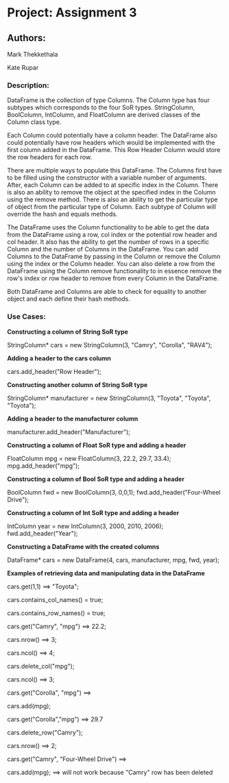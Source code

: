 # Project: Assignment 3 #

## Authors: ##

Mark Thekkethala 

Kate Rupar

### Description: ###

DataFrame is the collection of type Columns.
The Column type has four subtypes which corresponds
to the four SoR types. StringColumn, BoolColumn,
IntColumn, and FloatColumn are derived classes 
of the Column class type. 

Each Column could potentially have a column header. 
The DataFrame also could potentially have row headers which
would be implemented with the first column added in the DataFrame.
This Row Header Column would store the row headers for each row.

There are multiple ways to populate this DataFrame. The Columns first
have to be filled using the constructor with a variable number of arguments.
After, each Column can be added to at specific index in the Column. There is 
also an ability to remove the object at the specified index in the Column using
the remove method. There is also an ability to get the particular type of object
from the particular type of Column. Each subtype of Column
will override the hash and equals methods.

The DataFrame uses the Column functionality to be able to
get the data from the DataFrame using a row, col index or the 
potential row header and col header. It also has the ability
to get the number of rows in a specific Column and the number of 
Columns in the DataFrame. You can add Columns to the DataFrame by 
passing in the Column or remove the Column using the index or the 
Column header. You can also delete a row from the DataFrame using the 
Column remove functionality to in essence remove the row's index or row
header to remove from every Column in the DataFrame.

Both DataFrame and Columns are able to check for equality to another object
and each define their hash methods.

### Use Cases: ###

**Constructing a column of String SoR type**

StringColumn* cars = new StringColumn(3, "Camry", "Corolla", "RAV4");

**Adding a header to the cars column**

cars.add_header("Row Header");

**Constructing another column of String SoR type**

StringColumn* manufacturer = new StringColumn(3, "Toyota", "Toyota", "Toyota");

**Adding a header to the manufacturer column**

manufacturer.add_header("Manufacturer");

**Constructing a column of Float SoR type and adding a header**

FloatColumn mpg = new FloatColumn(3, 22.2, 29.7, 33.4);
mpg.add_header("mpg");

**Constructing a column of Bool SoR type and adding a header**

BoolColumn fwd = new BoolColumn(3, 0,0,1);
fwd.add_header("Four-Wheel Drive");

**Constructing a column of Int SoR type and adding a header**

IntColumn year = new IntColumn(3, 2000, 2010, 2006);
fwd.add_header("Year");

**Constructing a DataFrame with the created columns**

DataFrame* cars = new DataFrame(4, cars, manufacturer, mpg, fwd, year);

**Examples of retrieving data and manipulating data in the DataFrame**

cars.get(1,1) ==> "Toyota";

cars.contains_col_names() = true;

cars.contains_row_names() = true;

cars.get("Camry", "mpg") ==> 22.2;

cars.nrow() ==> 3;

cars.ncol() ==> 4;

cars.delete_col("mpg");

cars.ncol() ==> 3;

cars.get("Corolla", "mpg") ==>

cars.add(mpg);

cars.get("Corolla","mpg") ==> 29.7

cars.delete_row("Camry");

cars.nrow() ==> 2;

cars.get("Camry", "Four-Wheel Drive") ==> 

cars.add(mpg); ==> will not work because "Camry" row has been deleted
